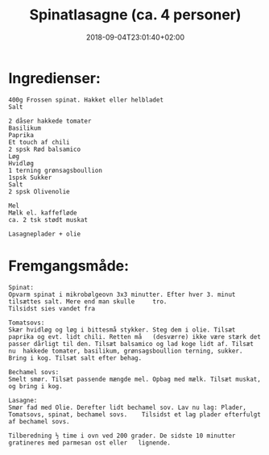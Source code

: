 ﻿---
title: "Spinatlasagne (ca. 4 personer)"
date: 2018-09-04T23:01:40+02:00
draft: true
---
# Ingredienser:

	400g Frossen spinat. Hakket eller helbladet
	Salt

	2 dåser hakkede tomater
	Basilikum
	Paprika
	Et touch af chili
	2 spsk Rød balsamico
	Løg
	Hvidløg
	1 terning grønsagsboullion
	1spsk Sukker
	Salt
	2 spsk Olivenolie

	Mel
	Mælk el. kaffefløde
	ca. 2 tsk stødt muskat

	Lasagneplader + olie


# Fremgangsmåde:

	Spinat:
	Opvarm spinat i mikrobølgeovn 3x3 minutter. Efter hver 3. minut tilsættes salt. Mere end man skulle 	tro.
	Tilsidst sies vandet fra

	Tomatsovs:
	Skær hvidløg og løg i bittesmå stykker. Steg dem i olie. Tilsæt paprika og evt. lidt chili. Retten må 	(desværre) ikke være stærk det passer dårligt til den. Tilsæt balsamico og lad koge lidt af. Tilsæt nu 	hakkede tomater, basilikum, grønsagsboullion terning, sukker. Bring i kog. Tilsæt salt efter behag.

	Bechamel sovs:
	Smelt smør. Tilsæt passende mængde mel. Opbag med mælk. Tilsæt muskat, og bring i kog.

	Lasagne:
	Smør fad med Olie. Derefter lidt bechamel sov. Lav nu lag: Plader, Tomatsovs, spinat, bechamel sovs. 	Tilsidst et lag plader efterfulgt af bechamel sovs.

	Tilberedning ½ time i ovn ved 200 grader. De sidste 10 minutter gratineres med parmesan ost eller 	lignende.
